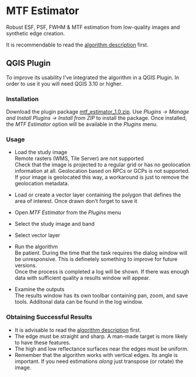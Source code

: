 # MTF Estimator
Robust ESF, PSF, FWHM &amp; MTF estimation from low-quality images and synthetic edge creation.

It is recommendable to read the [algorithm description](Algorithm_Description.md) first.

## QGIS Plugin

To improve its usability I've integrated the algorithm in a QGIS Plugin. In order to use it you will need QGIS 3.10 or higher.

### Installation

Download the plugin package [mtf_estimator_1.0.zip](qgis_plugin/mtf_estimator_1.0.zip). Use <i>Plugins -> Manage and Install Plugins -> Install from ZIP</i> to install the package.
Once installed, the <i>MTF Estimator</i> option will be available in the <i>Plugins</i> menu.
 
### Usage

* Load the study image <br/>
Remote rasters (WMS, Tile Server) are not supported<br/>
Check that the image is projected to a regular grid or has no geolocation information at all. Geolocation based on RPCs or GCPs is not supported. If your image is geolocated this way, a workaround is just to remove the geolocation metadata.<br/>

* Load or create a vector layer containing the polygon that defines the area of interest. Once drawn don't forget to save it<br/>

* Open <i>MTF Estimator</i> from the <i>Plugins</i> menu<br/>

* Select the study image and band<br/>

* Select vector layer<br/>

* Run the algorithm<br/>
Be patient. During the time that the task requires the dialog window will be unresponsive. This is definetely something to improve for future versions.</br>
Once the process is completed a log will be shown. If there was enough data with sufficient quality a results window will appear.</br>

* Examine the outputs<br/>
The results window has its own toolbar containing pan, zoom, and save tools. Additonal data can be found in the log window.


### Obtaining Successful Results

* It is advisable to read the [algorithm description](Algorithm_Description.md) first.
* The edge must be straight and sharp. A man-made target is more likely to have these features.
* The high and low reflectance surfaces near the edges must be uniform.
* Remember that the algorithm works with vertical edges. Its angle is important. If you need estimations <i>along</i> just transpose (or rotate) the image.



